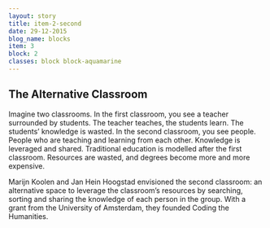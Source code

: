 ```yaml
---
layout: story
title: item-2-second
date: 29-12-2015
blog_name: blocks
item: 3
block: 2
classes: block block-aquamarine
---
```

## The Alternative Classroom

Imagine two classrooms. In the first classroom, you see a teacher surrounded by students. The teacher teaches, the students learn. The students’ knowledge is wasted. In the second classroom, you see people. People who are teaching and learning from each other. Knowledge is leveraged and shared. Traditional education is modelled after the first classroom. Resources are wasted, and degrees become more and more expensive. 

Marijn Koolen and Jan Hein Hoogstad envisioned the second classroom: an alternative space to leverage the classroom’s resources by searching, sorting and sharing the knowledge of each person in the group. With a grant from the University of Amsterdam, they founded Coding the Humanities.
